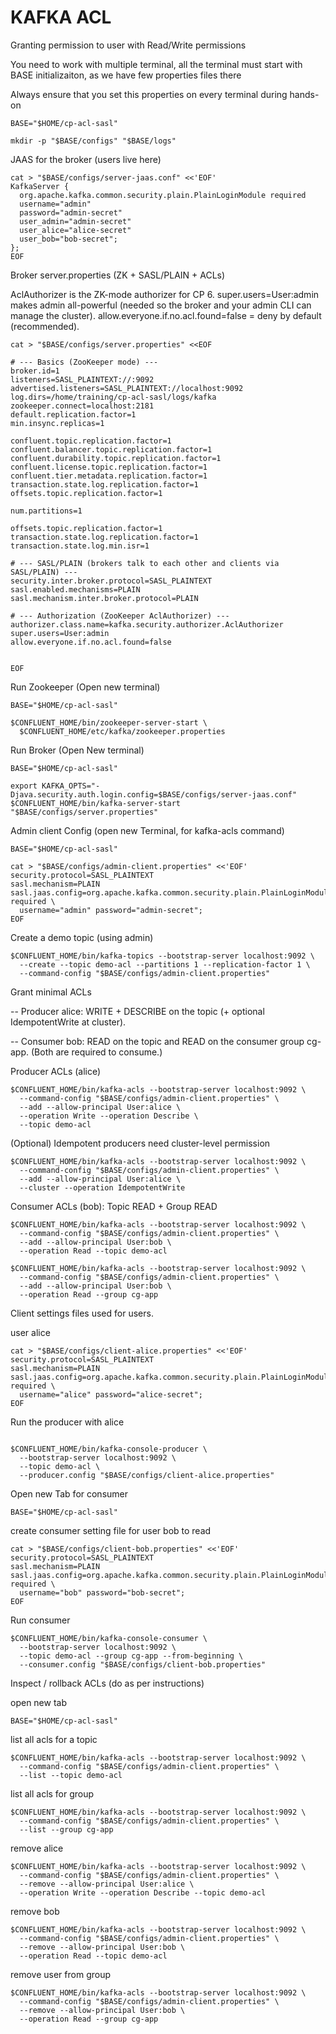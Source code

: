 # KAFKA ACL

Granting permission to user with Read/Write permissions

You need to work with multiple terminal, all the terminal must start with BASE initializaiton, as we have few properties files there

Always ensure that you set this properties on every terminal during hands-on
```
BASE="$HOME/cp-acl-sasl"
```

```
mkdir -p "$BASE/configs" "$BASE/logs"
```

JAAS for the broker (users live here)

```
cat > "$BASE/configs/server-jaas.conf" <<'EOF'
KafkaServer {
  org.apache.kafka.common.security.plain.PlainLoginModule required
  username="admin"
  password="admin-secret"
  user_admin="admin-secret"
  user_alice="alice-secret"
  user_bob="bob-secret";
};
EOF
```

Broker server.properties (ZK + SASL/PLAIN + ACLs)

AclAuthorizer is the ZK-mode authorizer for CP 6.
super.users=User:admin makes admin all-powerful (needed so the broker and your admin CLI can manage the cluster).
allow.everyone.if.no.acl.found=false = deny by default (recommended).

```
cat > "$BASE/configs/server.properties" <<EOF

# --- Basics (ZooKeeper mode) ---
broker.id=1
listeners=SASL_PLAINTEXT://:9092
advertised.listeners=SASL_PLAINTEXT://localhost:9092
log.dirs=/home/training/cp-acl-sasl/logs/kafka
zookeeper.connect=localhost:2181
default.replication.factor=1
min.insync.replicas=1

confluent.topic.replication.factor=1
confluent.balancer.topic.replication.factor=1
confluent.durability.topic.replication.factor=1
confluent.license.topic.replication.factor=1
confluent.tier.metadata.replication.factor=1
transaction.state.log.replication.factor=1
offsets.topic.replication.factor=1

num.partitions=1
  
offsets.topic.replication.factor=1
transaction.state.log.replication.factor=1
transaction.state.log.min.isr=1

# --- SASL/PLAIN (brokers talk to each other and clients via SASL/PLAIN) ---
security.inter.broker.protocol=SASL_PLAINTEXT
sasl.enabled.mechanisms=PLAIN
sasl.mechanism.inter.broker.protocol=PLAIN

# --- Authorization (ZooKeeper AclAuthorizer) ---
authorizer.class.name=kafka.security.authorizer.AclAuthorizer
super.users=User:admin
allow.everyone.if.no.acl.found=false

 
EOF
```

Run Zookeeper (Open new terminal)

```
BASE="$HOME/cp-acl-sasl"
```

```
$CONFLUENT_HOME/bin/zookeeper-server-start \
  $CONFLUENT_HOME/etc/kafka/zookeeper.properties
```

Run Broker (Open New terminal)

```
BASE="$HOME/cp-acl-sasl"
```

```
export KAFKA_OPTS="-Djava.security.auth.login.config=$BASE/configs/server-jaas.conf"
$CONFLUENT_HOME/bin/kafka-server-start "$BASE/configs/server.properties"
```

Admin client Config (open new Terminal, for kafka-acls command)

```
BASE="$HOME/cp-acl-sasl"
```

```
cat > "$BASE/configs/admin-client.properties" <<'EOF'
security.protocol=SASL_PLAINTEXT
sasl.mechanism=PLAIN
sasl.jaas.config=org.apache.kafka.common.security.plain.PlainLoginModule required \
  username="admin" password="admin-secret";
EOF
```


Create a demo topic (using admin)

```
$CONFLUENT_HOME/bin/kafka-topics --bootstrap-server localhost:9092 \
  --create --topic demo-acl --partitions 1 --replication-factor 1 \
  --command-config "$BASE/configs/admin-client.properties"
```

Grant minimal ACLs

-- Producer alice: WRITE + DESCRIBE on the topic (+ optional IdempotentWrite at cluster).

-- Consumer bob: READ on the topic and READ on the consumer group cg-app. (Both are required to consume.)

Producer ACLs (alice)

```
$CONFLUENT_HOME/bin/kafka-acls --bootstrap-server localhost:9092 \
  --command-config "$BASE/configs/admin-client.properties" \
  --add --allow-principal User:alice \
  --operation Write --operation Describe \
  --topic demo-acl
```

(Optional) Idempotent producers need cluster-level permission

```
$CONFLUENT_HOME/bin/kafka-acls --bootstrap-server localhost:9092 \
  --command-config "$BASE/configs/admin-client.properties" \
  --add --allow-principal User:alice \
  --cluster --operation IdempotentWrite
```

Consumer ACLs (bob): Topic READ + Group READ

```
$CONFLUENT_HOME/bin/kafka-acls --bootstrap-server localhost:9092 \
  --command-config "$BASE/configs/admin-client.properties" \
  --add --allow-principal User:bob \
  --operation Read --topic demo-acl
```

```
$CONFLUENT_HOME/bin/kafka-acls --bootstrap-server localhost:9092 \
  --command-config "$BASE/configs/admin-client.properties" \
  --add --allow-principal User:bob \
  --operation Read --group cg-app
```

Client settings files used for users.

user alice

```
cat > "$BASE/configs/client-alice.properties" <<'EOF'
security.protocol=SASL_PLAINTEXT
sasl.mechanism=PLAIN
sasl.jaas.config=org.apache.kafka.common.security.plain.PlainLoginModule required \
  username="alice" password="alice-secret";
EOF
```

Run the producer with alice

```

$CONFLUENT_HOME/bin/kafka-console-producer \
  --bootstrap-server localhost:9092 \
  --topic demo-acl \
  --producer.config "$BASE/configs/client-alice.properties"
```

Open new Tab for consumer


```
BASE="$HOME/cp-acl-sasl"
```

create consumer setting file for user bob to read

```
cat > "$BASE/configs/client-bob.properties" <<'EOF'
security.protocol=SASL_PLAINTEXT
sasl.mechanism=PLAIN
sasl.jaas.config=org.apache.kafka.common.security.plain.PlainLoginModule required \
  username="bob" password="bob-secret";
EOF
```

Run consumer

```
$CONFLUENT_HOME/bin/kafka-console-consumer \
  --bootstrap-server localhost:9092 \
  --topic demo-acl --group cg-app --from-beginning \
  --consumer.config "$BASE/configs/client-bob.properties"
```

Inspect / rollback ACLs (do as per instructions)

open new tab


```
BASE="$HOME/cp-acl-sasl"
```

list all acls for a topic

```
$CONFLUENT_HOME/bin/kafka-acls --bootstrap-server localhost:9092 \
  --command-config "$BASE/configs/admin-client.properties" \
  --list --topic demo-acl
```

list all acls for group
```
$CONFLUENT_HOME/bin/kafka-acls --bootstrap-server localhost:9092 \
  --command-config "$BASE/configs/admin-client.properties" \
  --list --group cg-app
 ```

remove alice
```
$CONFLUENT_HOME/bin/kafka-acls --bootstrap-server localhost:9092 \
  --command-config "$BASE/configs/admin-client.properties" \
  --remove --allow-principal User:alice \
  --operation Write --operation Describe --topic demo-acl
```

remove bob
```
$CONFLUENT_HOME/bin/kafka-acls --bootstrap-server localhost:9092 \
  --command-config "$BASE/configs/admin-client.properties" \
  --remove --allow-principal User:bob \
  --operation Read --topic demo-acl
```

remove user from group

```
$CONFLUENT_HOME/bin/kafka-acls --bootstrap-server localhost:9092 \
  --command-config "$BASE/configs/admin-client.properties" \
  --remove --allow-principal User:bob \
  --operation Read --group cg-app
```



